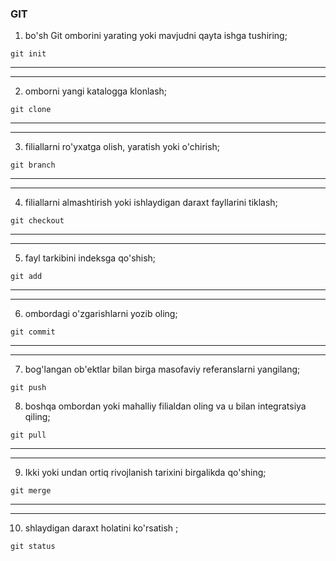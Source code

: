 ### GIT

1. bo'sh Git omborini yarating yoki mavjudni qayta ishga tushiring;
```
git init
```
---
---

2. omborni yangi katalogga klonlash;
```
git clone
```
---
---

3. filiallarni ro'yxatga olish, yaratish yoki o'chirish;
```
git branch
```
---

---

4. filiallarni almashtirish yoki ishlaydigan daraxt fayllarini tiklash;

```
git checkout
```

---

---

5. fayl tarkibini indeksga qo'shish;
```
git add
```
---

---

6. ombordagi o'zgarishlarni yozib oling;
```
git commit
```
---
---

7. bog'langan ob'ektlar bilan birga masofaviy referanslarni yangilang;

```
git push
```

8. boshqa ombordan yoki mahalliy filialdan oling va u bilan integratsiya qiling;
```
git pull
```

---

---

9. Ikki yoki undan ortiq rivojlanish tarixini birgalikda qo'shing;
```
git merge
```

---

---

10. shlaydigan daraxt holatini ko'rsatish ;
```
git status
```
